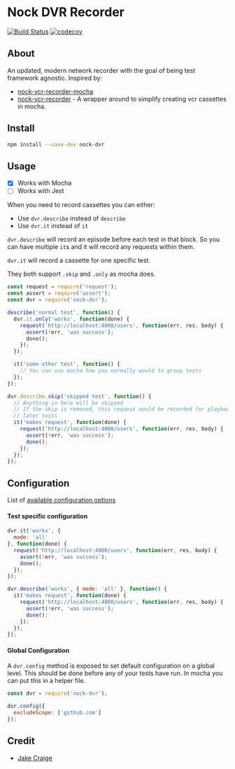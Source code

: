 # Nock DVR Recorder 
[![Build Status](https://travis-ci.com/geoffdutton/nock-dvr.svg?branch=master)](https://travis-ci.com/geoffdutton/nock-dvr)
[![codecov](https://codecov.io/gh/geoffdutton/nock-dvr/branch/master/graph/badge.svg)](https://codecov.io/gh/geoffdutton/nock-dvr)

## About

An updated, modern network recorder with the goal of being test framework agnostic. Inspired by:
- [nock-vcr-recorder-mocha](https://github.com/poetic-labs/nock-vcr-recorder-mocha)
- [nock-vcr-recorder](https://github.com/poetic/nock-vcr-recorder) - A wrapper around to simplify
creating vcr cassettes in mocha.

## Install

```bash
npm install --save-dev nock-dvr
```

## Usage

- [x] Works with Mocha
- [ ] Works with Jest

When you need to record cassettes you can either:

- Use `dvr.describe` instead of `describe`
- Use `dvr.it` instead of `it`

`dvr.describe` will record an episode before each test in that block. So
you can have multiple `it`s and it will record any requests within them.

`dvr.it` will record a cassette for one specific test.

They both support `.skip` and `.only` as mocha does.

```js
const request = require('request');
const assert = require('assert');
const dvr = require('nock-dvr');

describe('normal test', function() {
  dvr.it.only('works', function(done) {
    request('http://localhost:4000/users', function(err, res, body) {
      assert(!err, 'was success');
      done();
    });
  });

  it('some other test', function() {
    // You can use mocha how you normally would to group tests
  });
});

dvr.describe.skip('skipped test', function() {
  // Anything in here will be skipped
  // If the skip is removed, this request would be recorded for playback in
  // later tests
  it('makes request', function(done) {
    request('http://localhost:4000/users', function(err, res, body) {
      assert(!err, 'was success');
      done();
    });
  });
});
```

## Configuration

List of [available configuration
options](https://github.com/poetic/nock-vcr-recorder#configuration)

#### Test specific configuration

```js
dvr.it('works', {
  mode: 'all'
}, function(done) {
  request('http://localhost:4000/users', function(err, res, body) {
    assert(!err, 'was success');
    done();
  });
});

dvr.describe('works', { mode: 'all' }, function() {
  it('makes request', function(done) {
    request('http://localhost:4000/users', function(err, res, body) {
      assert(!err, 'was success');
      done();
    });
  });
});
```

#### Global Configuration

A `dvr.config` method is exposed to set default configuration on a global level.
This should be done before any of your tests have run. In mocha you can put this
in a helper file.

```js
const dvr = require('nock-dvr');

dvr.config({
  excludeScope: ['github.com']
});
```

## Credit ##

* [Jake Craige](http://twitter.com/jakecraige)
